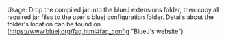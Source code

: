 Usage: Drop the compiled jar into the blueJ extensions folder, 
then copy all required jar files to the user's bluej configuration folder. 
Details about the folder's location can be found on (https://www.bluej.org/faq.html#faq_config "BlueJ's website").


